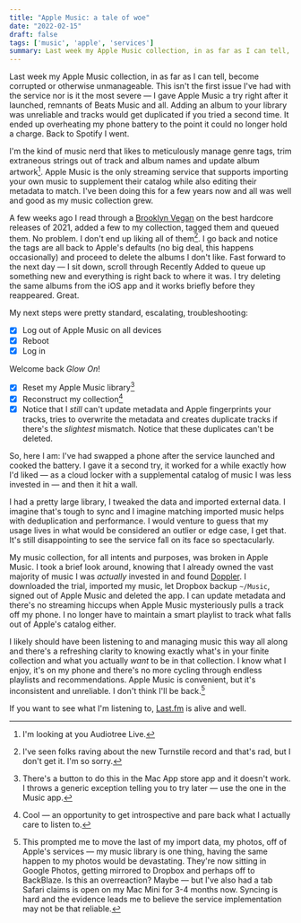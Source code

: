 ```yaml
---
title: "Apple Music: a tale of woe"
date: "2022-02-15"
draft: false
tags: ['music', 'apple', 'services']
summary: Last week my Apple Music collection, in as far as I can tell, become corrupted or otherwise unmanageable. This isn't the first issue I've had with the service nor is it the most severe.
---
```


Last week my Apple Music collection, in as far as I can tell, become corrupted or otherwise unmanageable. This isn't the first issue I've had with the service nor is it the most severe — I gave Apple Music a try right after it launched, remnants of Beats Music and all. Adding an album to your library was unreliable and tracks would get duplicated if you tried a second time. It ended up overheating my phone battery to the point it could no longer hold a charge. Back to Spotify I went.

I'm the kind of music nerd that likes to meticulously manage genre tags, trim extraneous strings out of track and album names and update album artwork[^1]. Apple Music is the only streaming service that supports importing your own music to supplement their catalog while also editing their metadata to match. I've been doing this for a few years now and all was well and good as my music collection grew.

A few weeks ago I read through a [Brooklyn Vegan](https://brooklynvegan.com) on the best hardcore releases of 2021, added a few to my collection, tagged them and queued them. No problem. I don't end up liking all of them[^2]. I go back and notice the tags are all back to Apple's defaults (no big deal, this happens occasionally) and proceed to delete the albums I don't like. Fast forward to the next day — I sit down, scroll through Recently Added to queue up something new and everything is right back to where it was. I try deleting the same albums from the iOS app and it works briefly before they reappeared. Great.

My next steps were pretty standard, escalating, troubleshooting:

- [x] Log out of Apple Music on all devices
- [x] Reboot
- [x] Log in

Welcome back _Glow On_!

- [x] Reset my Apple Music library[^3]
- [x] Reconstruct my collection[^4]
- [x] Notice that I _still_ can't update metadata and Apple fingerprints your tracks, tries to overwrite the metadata and creates duplicate tracks if there's the _slightest_ mismatch. Notice that these duplicates can't be deleted.

So, here I am: I've had swapped a phone after the service launched and cooked the battery. I gave it a second try, it worked for a while exactly how I'd liked — as a cloud locker with a supplemental catalog of music I was less invested in — and then it hit a wall.

I had a pretty large library, I tweaked the data and imported external data. I imagine that's tough to sync and I imagine matching imported music helps with deduplication and performance. I would venture to guess that my usage lives in what would be considered an outlier or edge case, I get that. It's still disappointing to see the service fall on its face so spectacularly.

My music collection, for all intents and purposes, was broken in Apple Music. I took a brief look around, knowing that I already owned the vast majority of music I was _actually_ invested in and found [Doppler](http://brushedtype.co/doppler/). I downloaded the trial, imported my music, let Dropbox backup `~/Music`, signed out of Apple Music and deleted the app. I can update metadata and there's no streaming hiccups when Apple Music mysteriously pulls a track off my phone. I no longer have to maintain a smart playlist to track what falls out of Apple's catalog either.

I likely should have been listening to and managing music this way all along and there's a refreshing clarity to knowing exactly what's in your finite collection and what you actually _want_ to be in that collection. I know what I enjoy, it's on my phone and there's no more cycling through endless playlists and recommendations. Apple Music is convenient, but it's inconsistent and unreliable. I don't think I'll be back.[^5]

If you want to see what I'm listening to, [Last.fm](http://last.fm/user/cdme_) is alive and well.

[^1]: I'm looking at you Audiotree Live.
[^2]: I've seen folks raving about the new Turnstile record and that's rad, but I don't get it. I'm so sorry.
[^3]: There's a button to do this in the Mac App store app and it doesn't work. I throws a generic exception telling you to try later — use the one in the Music app.
[^4]: Cool — an opportunity to get introspective and pare back what I actually care to listen to.
[^5]: This prompted me to move the last of my import data, my photos, off of Apple's services — my music library is one thing, having the same happen to my photos would be devastating. They're now sitting in Google Photos, getting mirrored to Dropbox and perhaps off to BackBlaze. Is this an overreaction? Maybe — but I've also had a tab Safari claims is open on my Mac Mini for 3-4 months now. Syncing is hard and the evidence leads me to believe the service implementation may not be that reliable.